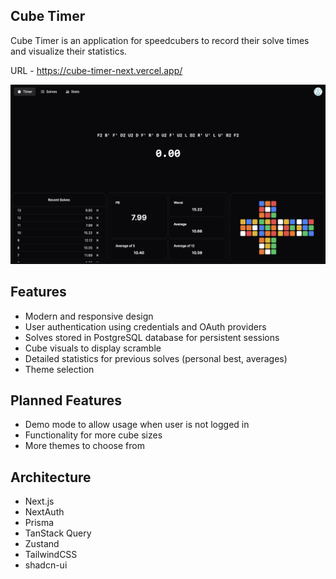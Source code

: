 ## Cube Timer

Cube Timer is an application for speedcubers to record their solve times and visualize their statistics.

URL - https://cube-timer-next.vercel.app/

![alt text](public/timer.png)

## Features

- Modern and responsive design
- User authentication using credentials and OAuth providers
- Solves stored in PostgreSQL database for persistent sessions
- Cube visuals to display scramble
- Detailed statistics for previous solves (personal best, averages)
- Theme selection

## Planned Features

- Demo mode to allow usage when user is not logged in
- Functionality for more cube sizes
- More themes to choose from

## Architecture

- Next.js
- NextAuth
- Prisma
- TanStack Query
- Zustand
- TailwindCSS
- shadcn-ui

